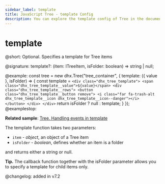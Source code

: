 ```yaml
---
sidebar_label: template
title: JavaScript Tree - template Config 
description: You can explore the template config of Tree in the documentation of the DHTMLX JavaScript UI library. Browse developer guides and API reference, try out code examples and live demos, and download a free 30-day evaluation version of DHTMLX Suite 7.
---
```


# template

@short: Optional. Specifies a template for Tree items

@signature: template?: (item: ITreeItem, isFolder: boolean) => string | null;

@example:
const tree = new dhx.Tree("tree_container", {
    template: ({ value }, isFolder) => {
        const template = `
            <div class="dhx_tree_template">
                <span class="dhx_tree_template__value">${value}</span>
                <div class="dhx_tree_template__rows">
                    <button class="dhx_tree_template__button remove">
                        <i class="far fa-trash-alt dhx_tree_template__icon dhx_tree_template__icon--danger"></i>
                    </button>
                </div>
            </div>
        `
        return isFolder ? null : template;
    }
});
@examplestop:

**Related sample**: [Tree. Handling events in template](https://snippet.dhtmlx.com/hg3f50td)

The template function takes two parameters:

- `item` - *object*, an object of a Tree item
- `isFolder` - *boolean*, defines whether an item is a folder

and returns either a string or null.

**Tip.** The callback function together with the isFolder parameter allows you to specify a template for child items only.

@changelog: added in v7.2
